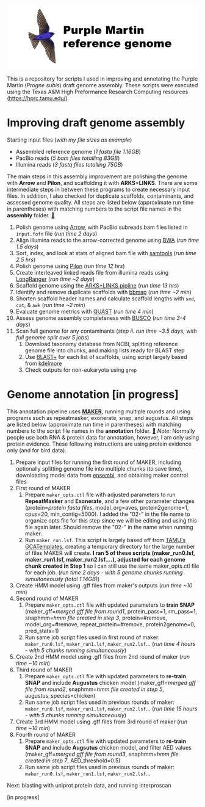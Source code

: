 ![Logo](https://github.com/edegreef/PUMA-reference-genome/blob/master/PUMA-logo.JPG)

This is a repository for scripts I used in improving and annotating the Purple Martin (*Progne subis*) draft genome assembly. These scripts were executed using the Texas A&M High Preformance Research Computing resources (https://hprc.tamu.edu/).

# Improving draft genome assembly
Starting input files (_with my file sizes as example_)
* Assembled reference genome (_1 fasta file 1.16GB_) 
* PacBio reads (_5 bam files totalling 83GB_)
* Illumina reads (_3 fastq files totalling 75GB_)

The main steps in this assembly improvement are polishing the genome with **Arrow** and **Pilon**, and scaffolding it with **ARKS+LINKS**. There are some intermediate steps in between these programs to create necessary input files. In addition, I also checked for duplicate scaffolds, contaminants, and assessed genome quality. All steps are listed below (approximate run time in parentheses) with matching numbers to the script file names in the **assembly** folder. [:file_folder:](https://github.com/edegreef/PUMA-reference-genome/tree/master/assembly)

1. Polish genome using [Arrow](https://github.com/PacificBiosciences/GenomicConsensus), with PacBio subreads.bam files listed in `input.fofn` file (_run time 2 days_)
2. Align illumina reads to the arrow-corrected genome using [BWA](http://bio-bwa.sourceforge.net/bwa.shtml) (_run time 1.5 days_)
3. Sort, index, and look at stats of aligned bam file with [samtools](http://www.htslib.org/doc/samtools.html) (_run time 2.5 hrs_)
4. Polish genome using [Pilon](https://github.com/broadinstitute/pilon/wiki) (_run time 12 hrs_)
5. Create interleaved linked reads file from illumina reads using [LongRanger](https://support.10xgenomics.com/genome-exome/software/pipelines/latest/what-is-long-ranger) (_run time ~2 days_)
6. Scaffold genome using the [ARKS+LINKS pipline](https://github.com/bcgsc/arks/) (_run time 13 hrs_)
7. Identify and remove duplicate scaffolds with [bbmap](https://jgi.doe.gov/data-and-tools/bbtools/bb-tools-user-guide/dedupe-guide/) (_run time ~2 min_)
8. Shorten scaffold header names and calculate scaffold lengths with `sed`, `cat`, & `awk` (_run time ~2 min_)
9. Evaluate genome metrics with [QUAST](http://quast.sourceforge.net/docs/manual.html) (_run time 4 min_)
10. Assess genome assembly completeness with [BUSCO](https://busco.ezlab.org/busco_userguide.html#running-busco) (_run time 3-4 days_)
11. Scan full genome for any contaminants (_step ii. run time ~3.5 days, with full genome split over 5 jobs_)
     1. Download taxonomy database from NCBI, splitting reference genome file into chunks, and making lists ready for BLAST step
     2. Use [BLAST+](https://blast.ncbi.nlm.nih.gov/Blast.cgi?PAGE_TYPE=BlastDocs&DOC_TYPE=Download) for each list of scaffolds, using script largely based from [kdelmore](https://github.com/kdelmore/)
     3. Check outputs for non-eukaryota using `grep`


# Genome annotation [in progress]
This annotation pipeline uses **[MAKER](https://www.yandell-lab.org/software/maker.html)**, running multiple rounds and using programs such as repeatmasker, exonerate, snap, and augustus. All steps are listed below (approximate run time in parentheses) with matching numbers to the script file names in the **annotation** folder. [:file_folder:](https://github.com/edegreef/PUMA-reference-genome/tree/master/annotation) _Note:_ Normally people use both RNA & protein data for annotation, however, I am only using protein evidence. These following instructions are using protein evidence only (and for bird data).

1. Prepare input files for running the first round of MAKER, including optionally splitting genome file into multiple chunks (to save time), downloading model data from [ensembl](http://ensembl.org/), and obtaining maker control files
2. First round of MAKER
     1. Prepare `maker_opts.ctl` file with adjusted parameters to run **RepeatMasker** and **Exonerate**, and a few other parameter changes (protein=_protein fasta files_, model_org=aves, protein2genome=1, cpus=20, min_contig=5000). I added the "02-" in the file name to organize opts file for this step since we will be editing and using this file again later. Should remove the "02-" in the name when running maker.
     2. Run `maker_run.lsf`. This script is largely based off from [TAMU's GCATemplates](https://github.tamu.edu/), creating a temporary directory for the large number of files MAKER will create. **I ran 5 of these scripts (maker_run0.lsf, maker_run1.lsf, maker_run2.lsf....), adjusted for each genome chunk created in Step 1** so I can still use the same maker_opts.ctl file for each job. (_run time 2 days - with 5 genome chunks running simultaneously (total 1.14GB)_)
3. Create HMM model using .gff files from maker's outputs (_run time ~10 min_)
4. Second round of MAKER
     1. Prepare `maker_opts.ctl` file with updated parameters to **train SNAP** (maker_gff=_merged gff file from round1_, protein_pass=1, rm_pass=1, snaphmm=_hmm file created in step 3_, protein=#remove, model_org=#remove, repeat_protein=#remove, protein2genome=0, pred_stats=1)
     2. Run same job script files used in first round of maker: `maker_run0.lsf`, `maker_run1.lsf`, `maker_run2.lsf`... (_run time 4 hours - with 5 chunks running simultaneously_)
5. Create 2nd HMM model using .gff files from 2nd round of maker (_run time ~10 min_)
6. Third round of MAKER
     1. Prepare `maker_opts.ctl` file with updated parameters to **re-train SNAP** and include **Augustus** chicken model (maker_gff=_merged gff file from round2_, snaphmm=_hmm file created in step 5_, augustus_species=chicken)
     2. Run same job script files used in previous rounds of maker: `maker_run0.lsf`, `maker_run1.lsf`, `maker_run2.lsf`... (_run time 15 hours - with 5 chunks running simultaneously_)
7. Create 3rd HMM model using .gff files from 3rd round of maker (_run time ~10 min_)
8. Fourth round of MAKER
     1. Prepare `maker_opts.ctl` file with updated parameters to **re-train SNAP** and include **Augsutus** chicken model, and filter AED values (maker_gff=_merged gff file from round3_, snaphmm=_hmm file created in step 7_, AED_threshold=0.5)
     2. Run same job script files used in previous rounds of maker: `maker_run0.lsf`, `maker_run1.lsf`, `maker_run2.lsf`... 


Next: blasting with uniprot protein data, and running interproscan

[in progress]


